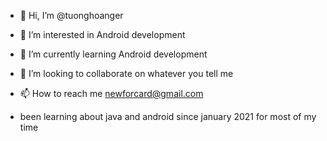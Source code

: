 - 👋 Hi, I’m @tuonghoanger
- 👀 I’m interested in Android development
- 🌱 I’m currently learning Android development
- 💞️ I’m looking to collaborate on whatever you tell me 
- 📫 How to reach me newforcard@gmail.com

- been learning about java and android since january 2021 for most of my time
